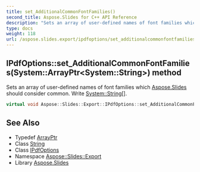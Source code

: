 ```yaml
---
title: set_AdditionalCommonFontFamilies()
second_title: Aspose.Slides for C++ API Reference
description: "Sets an array of user-defined names of font families which Aspose.Slides should consider common. Write System::String[]."
type: docs
weight: 118
url: /aspose.slides.export/ipdfoptions/set_additionalcommonfontfamilies/
---
```

## IPdfOptions::set_AdditionalCommonFontFamilies(System::ArrayPtr\<System::String\>) method


Sets an array of user-defined names of font families which [Aspose.Slides](../../../aspose.slides/) should consider common. Write [System::String](../../../system/string/)[].

```cpp
virtual void Aspose::Slides::Export::IPdfOptions::set_AdditionalCommonFontFamilies(System::ArrayPtr<System::String> value)=0
```

## See Also

* Typedef [ArrayPtr](../../../system/arrayptr/)
* Class [String](../../../system/string/)
* Class [IPdfOptions](../)
* Namespace [Aspose::Slides::Export](../../)
* Library [Aspose.Slides](../../../)